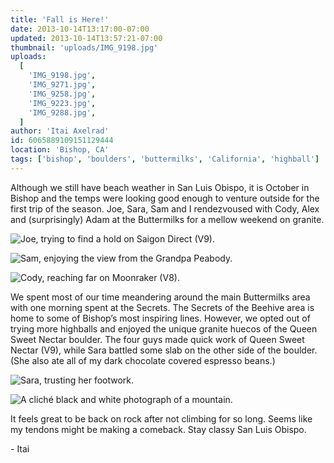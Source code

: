 ```yaml
---
title: 'Fall is Here!'
date: 2013-10-14T13:17:00-07:00
updated: 2013-10-14T13:57:21-07:00
thumbnail: 'uploads/IMG_9198.jpg'
uploads:
  [
    'IMG_9198.jpg',
    'IMG_9271.jpg',
    'IMG_9258.jpg',
    'IMG_9223.jpg',
    'IMG_9288.jpg',
  ]
author: 'Itai Axelrad'
id: 6065889109151129444
location: 'Bishop, CA'
tags: ['bishop', 'boulders', 'buttermilks', 'California', 'highball']
---
```


Although we still have beach weather in San Luis Obispo, it is October in Bishop and the temps were looking good enough to venture outside for the first trip of the season. Joe, Sara, Sam and I rendezvoused with Cody, Alex and (surprisingly) Adam at the Buttermilks for a mellow weekend on granite.

![Joe, trying to find a hold on Saigon Direct (V9).](uploads/IMG_9198.jpg)

![Sam, enjoying the view from the Grandpa Peabody.](uploads/IMG_9271.jpg)

![Cody, reaching far on Moonraker (V8).](uploads/IMG_9258.jpg)

We spent most of our time meandering around the main Buttermilks area with one morning spent at the Secrets. The Secrets of the Beehive area is home to some of Bishop’s most inspiring lines. However, we opted out of trying more highballs and enjoyed the unique granite huecos of the Queen Sweet Nectar boulder. The four guys made quick work of Queen Sweet Nectar (V9), while Sara battled some slab on the other side of the boulder. (She also ate all of my dark chocolate covered espresso beans.)

![Sara, trusting her footwork.](uploads/IMG_9223.jpg)

![A cliché black and white photograph of a mountain.](uploads/IMG_9288.jpg)

It feels great to be back on rock after not climbing for so long. Seems like my tendons might be making a comeback. Stay classy San Luis Obispo.

\- Itai
